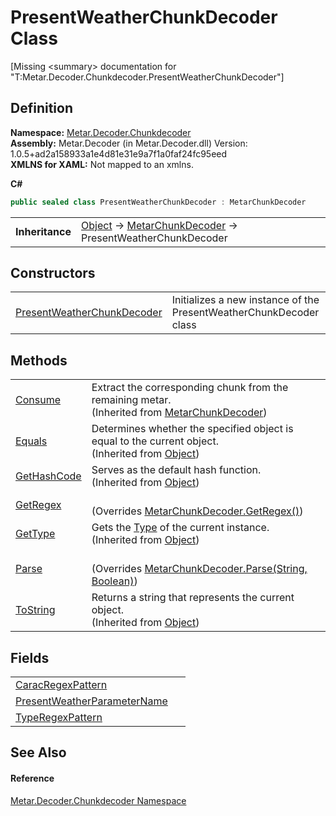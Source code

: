 # PresentWeatherChunkDecoder Class


\[Missing &lt;summary&gt; documentation for "T:Metar.Decoder.Chunkdecoder.PresentWeatherChunkDecoder"\]



## Definition
**Namespace:** <a href="N_Metar_Decoder_Chunkdecoder.md">Metar.Decoder.Chunkdecoder</a>  
**Assembly:** Metar.Decoder (in Metar.Decoder.dll) Version: 1.0.5+ad2a158933a1e4d81e31e9a7f1a0faf24fc95eed  
**XMLNS for XAML:** Not mapped to an xmlns.

**C#**
``` C#
public sealed class PresentWeatherChunkDecoder : MetarChunkDecoder
```

<table><tr><td><strong>Inheritance</strong></td><td><a href="https://learn.microsoft.com/dotnet/api/system.object" target="_blank" rel="noopener noreferrer">Object</a>  →  <a href="T_Metar_Decoder_Chunkdecoder_MetarChunkDecoder.md">MetarChunkDecoder</a>  →  PresentWeatherChunkDecoder</td></tr>
</table>



## Constructors
<table>
<tr>
<td><a href="M_Metar_Decoder_Chunkdecoder_PresentWeatherChunkDecoder__ctor.md">PresentWeatherChunkDecoder</a></td>
<td>Initializes a new instance of the PresentWeatherChunkDecoder class</td></tr>
</table>

## Methods
<table>
<tr>
<td><a href="M_Metar_Decoder_Chunkdecoder_MetarChunkDecoder_Consume.md">Consume</a></td>
<td>Extract the corresponding chunk from the remaining metar.<br />(Inherited from <a href="T_Metar_Decoder_Chunkdecoder_MetarChunkDecoder.md">MetarChunkDecoder</a>)</td></tr>
<tr>
<td><a href="https://learn.microsoft.com/dotnet/api/system.object.equals#system-object-equals(system-object)" target="_blank" rel="noopener noreferrer">Equals</a></td>
<td>Determines whether the specified object is equal to the current object.<br />(Inherited from <a href="https://learn.microsoft.com/dotnet/api/system.object" target="_blank" rel="noopener noreferrer">Object</a>)</td></tr>
<tr>
<td><a href="https://learn.microsoft.com/dotnet/api/system.object.gethashcode" target="_blank" rel="noopener noreferrer">GetHashCode</a></td>
<td>Serves as the default hash function.<br />(Inherited from <a href="https://learn.microsoft.com/dotnet/api/system.object" target="_blank" rel="noopener noreferrer">Object</a>)</td></tr>
<tr>
<td><a href="M_Metar_Decoder_Chunkdecoder_PresentWeatherChunkDecoder_GetRegex.md">GetRegex</a></td>
<td><br />(Overrides <a href="M_Metar_Decoder_Chunkdecoder_MetarChunkDecoder_GetRegex.md">MetarChunkDecoder.GetRegex()</a>)</td></tr>
<tr>
<td><a href="https://learn.microsoft.com/dotnet/api/system.object.gettype" target="_blank" rel="noopener noreferrer">GetType</a></td>
<td>Gets the <a href="https://learn.microsoft.com/dotnet/api/system.type" target="_blank" rel="noopener noreferrer">Type</a> of the current instance.<br />(Inherited from <a href="https://learn.microsoft.com/dotnet/api/system.object" target="_blank" rel="noopener noreferrer">Object</a>)</td></tr>
<tr>
<td><a href="M_Metar_Decoder_Chunkdecoder_PresentWeatherChunkDecoder_Parse.md">Parse</a></td>
<td><br />(Overrides <a href="M_Metar_Decoder_Chunkdecoder_MetarChunkDecoder_Parse.md">MetarChunkDecoder.Parse(String, Boolean)</a>)</td></tr>
<tr>
<td><a href="https://learn.microsoft.com/dotnet/api/system.object.tostring" target="_blank" rel="noopener noreferrer">ToString</a></td>
<td>Returns a string that represents the current object.<br />(Inherited from <a href="https://learn.microsoft.com/dotnet/api/system.object" target="_blank" rel="noopener noreferrer">Object</a>)</td></tr>
</table>

## Fields
<table>
<tr>
<td><a href="F_Metar_Decoder_Chunkdecoder_PresentWeatherChunkDecoder_CaracRegexPattern.md">CaracRegexPattern</a></td>
<td> </td></tr>
<tr>
<td><a href="F_Metar_Decoder_Chunkdecoder_PresentWeatherChunkDecoder_PresentWeatherParameterName.md">PresentWeatherParameterName</a></td>
<td> </td></tr>
<tr>
<td><a href="F_Metar_Decoder_Chunkdecoder_PresentWeatherChunkDecoder_TypeRegexPattern.md">TypeRegexPattern</a></td>
<td> </td></tr>
</table>

## See Also


#### Reference
<a href="N_Metar_Decoder_Chunkdecoder.md">Metar.Decoder.Chunkdecoder Namespace</a>  
